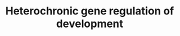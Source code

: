 ---
annotations:
- type: Pathway Ontology
  value: signaling pathway pertinent to development
- type: Pathway Ontology
  value: signaling pathway
authors:
- Kyook
- MaintBot
- Asios Olia
- Fehrhart
- Khanspers
- DeSl
- AlexanderPico
description: The heterochronic pathway, regulating larval development in Caenorhabditis
  elegans, is shown. Caenorhabditis elegans is a good model for studying heterochronic
  genes,due to its invariant cell lineages.  Heterochronic is associated with the
  development of cells or tissues at a "different" time relative to other developmental
  events. Changes in developmental timing are thought to be a driving force of morphological
  evolution.   Regulatory relationships shown here are supported by genetic data,
  but not all are direct.  Lin-42 is not shown, as its complex expression pattern
  and genetic interactions suggest that it acts at multiple steps through out the
  pathways, making its precise placement difficult. In the absence of ligand DAF-12
  represses let-7 family miRNAs.  Arrows indicate activation - Bars indicate repression.
last-edited: 2018-04-14
organisms:
- Caenorhabditis elegans
redirect_from:
- /index.php/Pathway:WP2227
- /instance/WP2227
schema-jsonld:
- '@context': https://schema.org/
  '@id': https://wikipathways.github.io/pathways/WP2227.html
  '@type': Dataset
  creator:
    '@type': Organization
    name: WikiPathways
  description: The heterochronic pathway, regulating larval development in Caenorhabditis
    elegans, is shown. Caenorhabditis elegans is a good model for studying heterochronic
    genes,due to its invariant cell lineages.  Heterochronic is associated with the
    development of cells or tissues at a "different" time relative to other developmental
    events. Changes in developmental timing are thought to be a driving force of morphological
    evolution.   Regulatory relationships shown here are supported by genetic data,
    but not all are direct.  Lin-42 is not shown, as its complex expression pattern
    and genetic interactions suggest that it acts at multiple steps through out the
    pathways, making its precise placement difficult. In the absence of ligand DAF-12
    represses let-7 family miRNAs.  Arrows indicate activation - Bars indicate repression.
  keywords:
  - LIN-14
  - LIN-29
  - lin-4
  - let-7
  - DAF-12
  - LIN-28
  - HBL-1
  - LIN-46
  - mir-241
  - mir-48
  - LIN-66
  - LIN-41
  - mir-84
  license: CC0
  name: Heterochronic gene regulation of development
seo: CreativeWork
title: Heterochronic gene regulation of development
wpid: WP2227
---